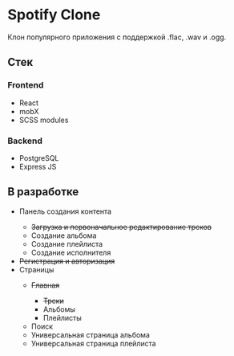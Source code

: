 # Spotify Clone
Клон популярного приложения с поддержкой .flac, .wav и .ogg.

## Стек
### Frontend
<ul>
  <li>React</li>
  <li>mobX</li>
  <li>SCSS modules</li>
</ul>

### Backend
<ul>
  <li>PostgreSQL</li>
  <li>Express JS</li>
</ul>

## В разработке
<ul>
  <li>Панель создания контента</li>
  <ul>
    <li><s>Загрузка и первоначальное редактирование треков</s></li>
    <li>Создание альбома</li>
    <li>Создание плейлиста</li>
    <li>Создание исполнителя</li>
  </ul>
  <li><s>Регистрация и авторизация</s></li>
  <li>Страницы</li>
  <ul>
    <li><s>Главная</s></li>  
    <ul>
      <li><s>Треки</s></li>
      <li>Альбомы</li>
      <li>Плейлисты</li>
    </ul>
    <li>Поиск</li>
    <li>Универсальная страница альбома</li>
    <li>Универсальная страница плейлиста</li>
  </ul>
</ul>
